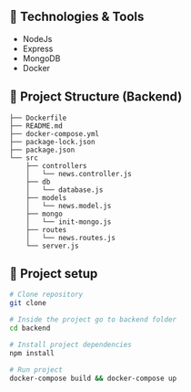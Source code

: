 ## :hammer: Technologies & Tools

- NodeJs
- Express
- MongoDB
- Docker

## :open_file_folder: Project Structure (Backend)
```
├── Dockerfile
├── README.md
├── docker-compose.yml
├── package-lock.json
├── package.json
└── src
    ├── controllers
    │   └── news.controller.js
    ├── db
    │   └── database.js
    ├── models
    │   └── news.model.js
    ├── mongo
    │   └── init-mongo.js
    ├── routes
    │   └── news.routes.js
    └── server.js
```

## :wrench: Project setup

```bash
# Clone repository
git clone 

# Inside the project go to backend folder
cd backend

# Install project dependencies
npm install

# Run project
docker-compose build && docker-compose up
```